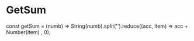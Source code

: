 # GetSum

const getSum = (numb) => String(numb).split('').reduce((acc, item) => acc + Number(item) , 0);
